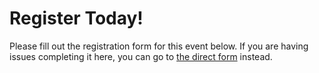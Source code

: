 # Register Today!

Please fill out the registration form for this event below. If you are having issues completing it here, you can go to [the direct form](https://docs.google.com/forms/d/e/1FAIpQLSdCXJLul-2ZShjKi2qHyQdMSPz3VPPJsHbuzgA0jSx4zDGfJQ/viewform?pli=1) instead.